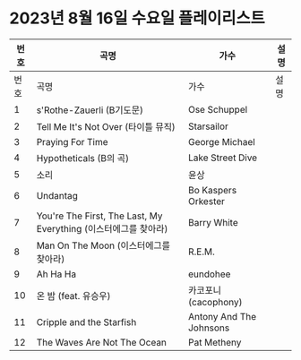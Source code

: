 # 2023년 8월 16일 수요일 플레이리스트

| 번호 | 곡명 | 가수 | 설명 |
|------|------|------|------|
| 번호 | 곡명 | 가수 | 설명 |
| 1 | s'Rothe-Zauerli (B기도문) | Ose Schuppel |  |
| 2 | Tell Me It's Not Over (타이틀 뮤직) | Starsailor |  |
| 3 | Praying For Time | George Michael |  |
| 4 | Hypotheticals (B의 곡) | Lake Street Dive |  |
| 5 | 소리 | 윤상 |  |
| 6 | Undantag | Bo Kaspers Orkester |  |
| 7 | You're The First, The Last, My Everything (이스터에그를 찾아라) | Barry White |  |
| 8 | Man On The Moon (이스터에그를 찾아라) | R.E.M. |  |
| 9 | Ah Ha Ha | eundohee |  |
| 10 | 온 밤 (feat. 유승우) | 카코포니 (cacophony) |  |
| 11 | Cripple and the Starfish | Antony And The Johnsons |  |
| 12 | The Waves Are Not The Ocean | Pat Metheny |  |
